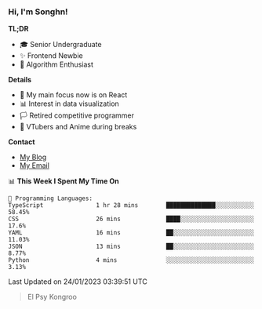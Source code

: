 ### Hi, I'm Songhn!

**TL;DR**

- 🎓 Senior Undergraduate
- ✨ Frontend Newbie
- 🎈 Algorithm Enthusiast

**Details**

- 🎯 My main focus now is on React
- 📊 Interest in data visualization
- 🏳️ Retired competitive programmer
- 🍵 VTubers and Anime during breaks

**Contact**
- [My Blog](https://blog.songhn.com)
- [My Email](mailto:nana7mi@duck.com)

<!--START_SECTION:waka-->
📊 **This Week I Spent My Time On** 

```text
💬 Programming Languages: 
TypeScript               1 hr 28 mins        ██████████████░░░░░░░░░░░   58.45% 
CSS                      26 mins             ████░░░░░░░░░░░░░░░░░░░░░   17.6% 
YAML                     16 mins             ██░░░░░░░░░░░░░░░░░░░░░░░   11.03% 
JSON                     13 mins             ██░░░░░░░░░░░░░░░░░░░░░░░   8.77% 
Python                   4 mins              ░░░░░░░░░░░░░░░░░░░░░░░░░   3.13%

```


 Last Updated on 24/01/2023 03:39:51 UTC
<!--END_SECTION:waka-->

> El Psy Kongroo
